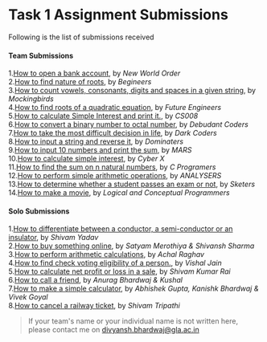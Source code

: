 # Task 1 Assignment Submissions

Following is the list of submissions received

#### Team Submissions 

1.[How to open a bank account](./nwo.md), by _New World Order_  
2.[How to find nature of roots](./bgn.md), by _Begineers_  
3.[How to count vowels, consonants, digits and spaces in a given string](./mbd.md), by _Mockingbirds_  
4.[How to find roots of a quadratic equation](./fen.md), by _Future Engineers_  
5.[How to calculate Simple Interest and print it.](./cs8.md), by _CS008_  
6.[How to convert a binary number to octal number](./dbc.md), by _Debudant Coders_  
7.[How to take the most difficult decision in life](./dkc.md), by _Dark Coders_  
8.[How to input a string and reverse it](./dmt.md), by _Dominaters_  
9.[How to input 10 numbers and print the sum](./mar.md), by _MARS_  
10.[How to calculate simple interest](./cyx.md), by _Cyber X_  
11.[How to find the sum on n natural numbers](./cpm.md), by _C Programers_  
12.[How to perform simple arithmetic operations](./anl.md), by _ANALYSERS_  
13.[How to determine whether a student passes an exam or not](./skt.md), by _Sketers_  
14.[How to make a movie](./clp.md), by _Logical and Conceptual Programmers_  

#### Solo Submissions
1.[How to differentiate between a conductor, a semi-conductor or an insulator](./svm1.md), by _Shivam Yadav_  
2.[How to buy something online](./sms1.md), by _Satyam Merothiya & Shivansh Sharma_  
3.[How to perform arithmetic calculations](./xlr7.md), by _Achal Raghav_  
4.[How to find check voting eligibility of a person.](./vj.md), by _Vishal Jain_  
5.[How to calculate net profit or loss in a sale](./svm2.md), by _Shivam Kumar Rai_  
6.[How to call a friend](./frd.md), by _Anurag Bhardwaj & Kushal_  
7.[How to make a simple calculator](./abg.md), by _Abhishek Gupta, Kanishk Bhardwaj & Vivek Goyal_  
8.[How to cancel a railway ticket](./svm3.md), by _Shivam Tripathi_  

> If your team's name or your individual name is not written here, please contact me on divyansh.bhardwaj@gla.ac.in
